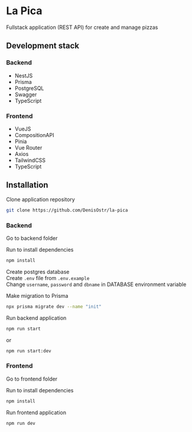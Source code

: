 # La Pica

Fullstack application (REST API) for create and manage pizzas

## Development stack
### Backend

- NestJS
- Prisma
- PostgreSQL
- Swagger
- TypeScript

### Frontend

- VueJS
- CompositionAPI
- Pinia
- Vue Router
- Axios
- TailwindCSS
- TypeScript

## Installation

Clone application repository
```bash
git clone https://github.com/DenisOstr/la-pica
```

### Backend

Go to backend folder

Run to install dependencies
```bash
npm install
```

Create postgres database  
Create `.env` file from `.env.example`  
Change `username`, `password` and `dbname` in DATABASE environment variable

Make migration to Prisma
```bash
npx prisma migrate dev --name "init"
```

Run backend application
```bash
npm run start
```
or
```bash
npm run start:dev
```

### Frontend

Go to frontend folder

Run to install dependencies
```bash
npm install
```

Run frontend application
```bash
npm run dev
```